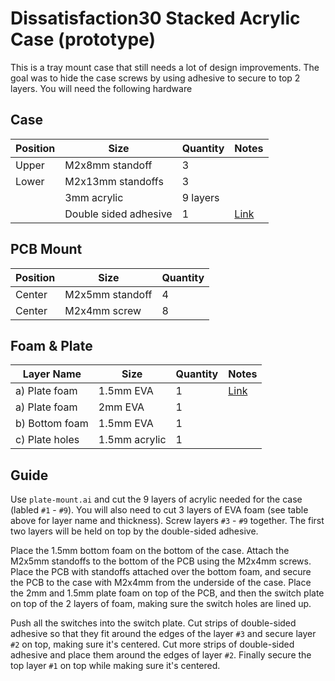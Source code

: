 # Dissatisfaction30 Stacked Acrylic Case (prototype)

This is a tray mount case that still needs a lot of design improvements.  The goal was to hide the case screws by using adhesive to secure to top 2 layers.  You will need the following hardware

## Case
| Position | Size | Quantity | Notes |
| -------- | ---- | -------- | ----- |
| Upper | M2x8mm standoff | 3 |
| Lower | M2x13mm standoffs | 3 |
| | 3mm acrylic | 9 layers |
| | Double sided adhesive | 1 | [Link](https://smile.amazon.com/gp/product/B00CCGK31G/)

## PCB Mount
| Position | Size | Quantity |
| -------- | ---- | -------- |
| Center | M2x5mm standoff | 4 |
| Center | M2x4mm screw | 8 |

## Foam & Plate
| Layer Name | Size | Quantity | Notes |
| -------- | ---- | -------- | ----- |
|  a) Plate foam | 1.5mm EVA | 1 | [Link](https://www.aliexpress.com/item/3256804208838525.html?spm=a2g0o.order_list.0.0.61751802IXEFAW) |
|  a) Plate foam | 2mm EVA | 1 |
|  b) Bottom foam | 1.5mm EVA | 1 |
|  c) Plate holes | 1.5mm acrylic | 1 |

## Guide
Use `plate-mount.ai` and cut the 9 layers of acrylic needed for the case (labled `#1` - `#9`).  You will also need to cut 3 layers of EVA foam (see table above for layer name and thickness).  Screw layers `#3` - `#9` together.  The first two layers will be held on top by the double-sided adhesive.

Place the 1.5mm bottom foam on the bottom of the case.  Attach the M2x5mm standoffs to the bottom of the PCB using the M2x4mm screws.  Place the PCB with standoffs attached over the bottom foam, and secure the PCB to the case with M2x4mm from the underside of the case.  Place the 2mm and 1.5mm plate foam on top of the PCB, and then the switch plate on top of the 2 layers of foam, making sure the switch holes are lined up.

Push all the switches into the switch plate.  Cut strips of double-sided adhesive so that they fit around the edges of the layer `#3` and secure layer `#2` on top, making sure it's centered.  Cut more strips of double-sided adhesive and place them around the edges of layer `#2`.  Finally secure the top layer `#1` on top while making sure it's centered.